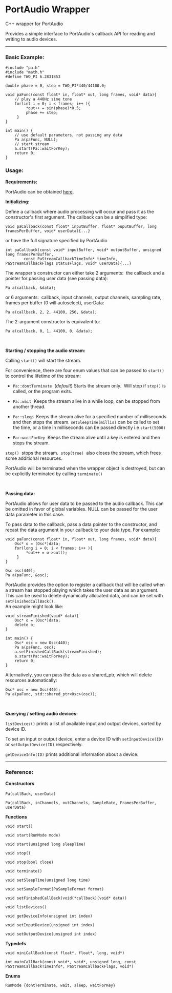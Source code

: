 # PortAudio Wrapper

C++ wrapper for PortAudio

Provides a simple interface to PortAudio's callback API for reading and writing to audio devices. 

---

### Basic Example:

    #include "pa.h"
    #include "math.h"
    #define TWO_PI 6.2831853

    double phase = 0, step = TWO_PI*440/44100.0;

    void paFunc(const float* in, float* out, long frames, void* data){    
        // play a 440Hz sine tone
        for(int i = 0; i < frames; i++ ){
             *out++ = sin(phase)*0.5;
             phase += step;
         }
    }

    int main() {
        // use default parameters, not passing any data
        Pa a(paFunc, NULL);
        // start stream
        a.start(Pa::waitForKey);
        return 0;
    }
    

### Usage:

**Requirements:**

PortAudio can be obtained [here](http://www.portaudio.com/).


**Initializing:**

Define a callback where audio processing will occur and pass it as the constructor's first argument. The callback can be a simplified type: 
    
    void paCallback(const float* inputBuffer, float* ouputBuffer, long framesPerBuffer, void* userData){...}
    
or have the full signature specified by PortAudio  

    int paCallback(const void* inputBuffer, void* outputBuffer, unsigned long framesPerBuffer, 
            const PaStreamCallbackTimeInfo* timeInfo, PaStreamCallbackFlags statusFlags, void* userData){...}
            
The wrapper's constructor can either take 2 arguments:&nbsp; the callback and a pointer for passing user data (see passing data):

`Pa a(callback, &data);` 

or 6 arguments: &nbsp;callback, input channels, output channels, sampling rate, frames per buffer (0 will autoselect), userData:

`Pa a(callback, 2, 2, 44100, 256, &data);`
    
The 2-argument constructor is equivalent to: 

`Pa a(callback, 0, 1, 44100, 0, &data);` 

<br>

**Starting / stopping the audio stream:**

Calling `start()` will start the stream.

For convenience, there are four  enum values that can be passed  to `start()` to control the lifetime of the stream:

- `Pa::dontTerminate` &nbsp;(_default_) Starts the stream only. &nbsp;Will stop if `stop()` is called, or the program exits.

- `Pa::wait` &nbsp;Keeps the stream alive in a while loop, can be stopped from another thread.
- `Pa::sleep`&nbsp; Keeps the stream alive for a specified number of milliseconds and then stops the stream. `setSleepTime(millis)` can be called to set the time, or a time in milliseconds can be passed directly i.e `start(5000)`
- `Pa::waitForKey` &nbsp;Keeps the stream alive until a key is entered and then stops the stream.

`stop()` &nbsp;stops the stream. &nbsp;`stop(true)` &nbsp;also closes the stream, which frees some additional resources.

PortAudio will be terminated when the wrapper object is destroyed, but can be explicitly terminated by calling `terminate()`

<br>

**Passing data:**

PortAudio allows for user data  to be passed to the audio callback. This can be omitted in favor of global variables. NULL can be passed for the user data parameter in this case.

To pass data to the callback, pass a data pointer to the constructor, and recast the data argument in your callback to your data type. For example:

    void paFunc(const float* in, float* out, long frames, void* data){    
        Osc* o = (Osc*)data;
        for(long i = 0; i < frames; i++ ){
             *out++ = o->out();
         }
    }
        
    Osc osc(440);
    Pa a(paFunc, &osc);


PortAudio provides the option to register a callback that will be called when a stream has stopped playing which takes the user data as an argument. This can be used to delete dynamically allocated data, and can be set with `setFinishedCallBack()`.  
An example  might look like:

    void streamFinished(void* data){
        Osc* o = (Osc*)data;
        delete o;
    }

    int main() {
        Osc* osc = new Osc(440);
        Pa a(paFunc, osc);
        a.setFinishedCallBack(streamFinished);
        a.start(Pa::waitForKey);
        return 0;
    }
    
Alternatively, you can pass the data as a shared_ptr, which will delete resources automatically:

    Osc* osc = new Osc(440);
    Pa a(paFunc, std::shared_ptr<Osc>(osc));

<br>

**Querying / setting audio devices:**

`listDevices()` prints a list of available input and output devices, sorted by device ID. 

To set an input or output device, enter a device ID with `setInputDevice(ID)` or `setOutputDevice(ID)` respectively. 

`getDeviceInfo(ID)` prints additional information about a device. 

---
### Reference:

**Constructors**

`Pa(callBack, userData)` &nbsp;

`Pa(callBack, inChannels, outChannels, SampleRate, FramesPerBuffer, userData)`

**Functions**

`void start()`

`void start(RunMode mode)`

`void start(unsigned long sleepTime)`
    
`void stop()`

`void stop(bool close)`

`void terminate()`

`void setSleepTime(unsigned long time)`

`void setSampleFormat(PaSampleFormat format)`

`void setFinishedCallBack(void(*callback)(void* data))`

`void listDevices()`

`void getDeviceInfo(unsigned int index)`

`void setInputDevice(unsigned int index)`

`void setOutputDevice(unsigned int index)`

**Typedefs**

`void miniCallBack(const float*, float*, long, void*)`

`int mainCallBack(const void*, void*, unsigned long, const PaStreamCallbackTimeInfo*, PaStreamCallbackFlags, void*)`

**Enums**

`RunMode {dontTerminate, wait, sleep, waitForKey}`
    